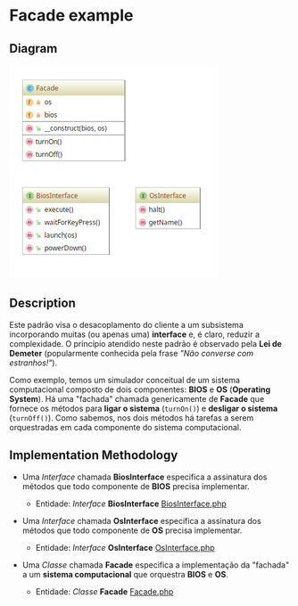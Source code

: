 # Facade example

## Diagram

![Image of Facade](../../../images/facade.png)

## Description

Este padrão visa o desacoplamento do cliente a um subsistema incorporando muitas (ou apenas uma) **interface** e,
é claro, reduzir a complexidade. O princípio atendido neste padrão é observado pela **Lei de Demeter** 
(popularmente conhecida pela frase *"Não converse com estranhos!"*).

Como exemplo, temos um simulador conceitual de um sistema computacional composto de dois componentes:
**BIOS** e **OS** (**Operating System**). Há uma "fachada" chamada genericamente de **Facade** que
fornece os métodos para **ligar o sistema** (`turnOn()`) e **desligar o sistema** (`turnOff()`).
Como sabemos, nos dois métodos há tarefas a serem orquestradas em cada componente do sistema computacional.

## Implementation Methodology

* Uma *Interface* chamada **BiosInterface** especifica a assinatura dos métodos que todo componente de **BIOS**
precisa implementar.

  - Entidade: *Interface* **BiosInterface** [BiosInterface.php](BiosInterface.php)
    
* Uma *Interface* chamada **OsInterface** especifica a assinatura dos métodos que todo componente de **OS**
precisa implementar.

  - Entidade: *Interface* **OsInterface** [OsInterface.php](OsInterface.php)
    
* Uma *Classe* chamada **Facade** especifica a implementação da "fachada" a um **sistema computacional**
que orquestra **BIOS** e **OS**.

  - Entidade: *Classe* **Facade** [Facade.php](Facade.php)